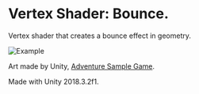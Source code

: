 # Vertex Shader: Bounce.

Vertex shader that creates a bounce effect in geometry.

![Example](example.gif "My goods are the highest quality")

Art made by Unity, [Adventure Sample Game](https://assetstore.unity.com/packages/essentials/tutorial-projects/adventure-sample-game-76216).

Made with Unity 2018.3.2f1.
